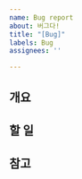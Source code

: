 ```yaml
---
name: Bug report
about: 버그다!
title: "[Bug]"
labels: Bug
assignees: ''

---
```


## 개요

## 할 일

## 참고
